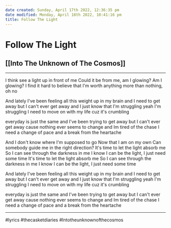 ```yaml
---
date created: Sunday, April 17th 2022, 12:36:35 pm
date modified: Monday, April 18th 2022, 10:41:16 pm
title: Follow The Light
---
```

# Follow The Light
## [[Into The Unknown of The Cosmos]]

---

I think see a light up in front of me
Could it be from me, am I glowing? Am I glowing?
I find it hard to believe that I'm worth anything more than nothing, oh no

And lately I've been feeling all this weight up in my brain
and I need to get away but I can't ever get away
and I just know that I'm struggling yeah I'm struggling
I need to move on with my life cuz it's crumbling

everyday is just the same and I've been trying to get away
but I can't ever get away cause nothing ever seems to change
and Im tired of the chase I need a change of pace
and a break from the heartache

And I don't know where I'm supposed to go
Now that I am on my own
Can somebody guide me in the right direction?
It's time to let the light absorb me
So I can see through the darkness in me
I know I can be the light, I just need some time
It's time to let the light absorb me
So I can see through the darkness in me
I know I can be the light, I just need some time

And lately I've been feeling all this weight up in my brain
and I need to get away but I can't ever get away
and I just know that I'm struggling yeah I'm struggling
I need to move on with my life cuz it's crumbling

everyday is just the same and I've been trying to get away
but I can't ever get away cause nothing ever seems to change
and Im tired of the chase I need a change of pace
and a break from the heartache

---

#lyrics #thecasketdiaries #Intotheunknownofthecosmos